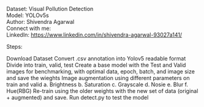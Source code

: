 Dataset: Visual Pollution Detection  
Model: YOLOv5s  
Author: Shivendra Agarwal  
Connect with me:  
LinkedIn: https://www.linkedin.com/in/shivendra-agarwal-93027a141/  
  
Steps:  
  
Download Dataset
Convert .csv annotation into Yolov5 readable format
Divide into train, valid, test
Create a base model with the Test and Valid images for benchmarking, with optimal data, epoch, batch, and image size and save the wieghts
Image augmentation using different parameters on train and valid
a. Brightness
b. Saturation
c. Grayscale
d. Nosie
e. Blur
f. Hue(RBG)
Re-train using the older weights with the new set of data (original + augmented) and save.
Run detect.py to test the model
